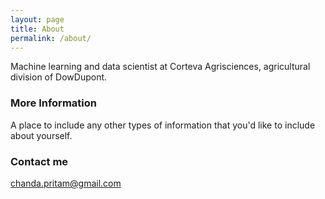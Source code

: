 ```yaml
---
layout: page
title: About
permalink: /about/
---
```


Machine learning and data scientist at Corteva Agrisciences, agricultural division of DowDupont.  

### More Information

A place to include any other types of information that you'd like to include about yourself.

### Contact me

[chanda.pritam@gmail.com](mailto:chanda.pritam@gmail.com)
